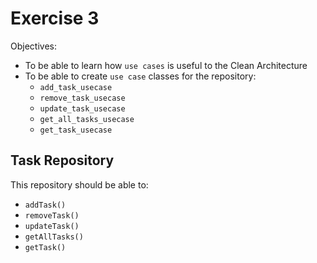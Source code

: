 Exercise 3
==========

Objectives:
- To be able to learn how `use cases` is useful to the Clean Architecture 
- To be able to create `use case` classes for the repository:
    - `add_task_usecase`
    - `remove_task_usecase`
    - `update_task_usecase`
    - `get_all_tasks_usecase`
    - `get_task_usecase`

Task Repository
---------------
This repository should be able to:
- `addTask()`
- `removeTask()`
- `updateTask()`
- `getAllTasks()`
- `getTask()`
